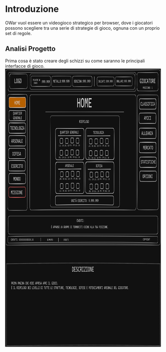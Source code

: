 # Introduzione

OWar vuol essere un videogioco strategico per browser, dove i giocatori possono scegliere tra una serie di strategie di gioco, ognuna con un proprio set di regole.

## Analisi Progetto

Prima cosa è stato creare degli schizzi su come saranno le principali interfacce di gioco.
<img src="https://github.com/GianfrancoLarocca/OWar/blob/main/InterfacceGioco/0-home.png" width="700" height="900">
